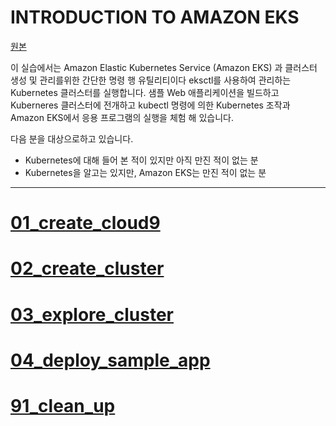 # INTRODUCTION TO AMAZON EKS

[원본](https://eks-for-aws-summit-online.workshop.aws)

이 실습에서는 Amazon Elastic Kubernetes Service (Amazon EKS) 과 클러스터 생성 및 관리를위한 간단한 명령 행 유틸리티이다 eksctl를 사용하여 관리하는 Kubernetes 클러스터를 실행합니다. 샘플 Web 애플리케이션을 빌드하고 Kuberneres 클러스터에 전개하고 kubectl 명령에 의한 Kubernetes 조작과 Amazon EKS에서 응용 프로그램의 실행을 체험 해 있습니다.

다음 분을 대상으로하고 있습니다.

- Kubernetes에 대해 들어 본 적이 있지만 아직 만진 적이 없는 분
- Kubernetes을 알고는 있지만, Amazon EKS는 만진 적이 없는 분

---
# [01_create_cloud9](./010_create_cloud9.md)

# [02_create_cluster](./020_create_cluster.md)

# [03_explore_cluster](./030_explore_cluster.md)

# [04_deploy_sample_app](./040_deploy_sample_app.md)

# [91_clean_up](./910_clean_up.md)